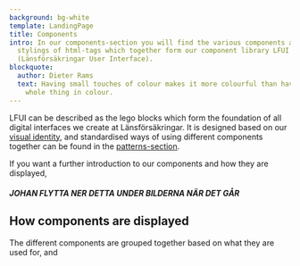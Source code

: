```yaml
---
background: bg-white
template: LandingPage
title: Components
intro: In our components-section you will find the various components and
  stylings of html-tags which together form our component library LFUI
  (Länsförsäkringar User Interface).
blockquote:
  author: Dieter Rams
  text: Having small touches of colour makes it more colourful than having the
    whole thing in colour.
---
```

LFUI can be described as the lego blocks which form the foundation of all digital interfaces we create at Länsförsäkringar. It is designed based on our [visual identity](./visual-identity), and standardised ways of using different components together can be found in the [patterns-section](./patterns).

If you want a further introduction to our components and how they are displayed, 

##### JOHAN FLYTTA NER DETTA UNDER BILDERNA NÄR DET GÅR

## How components are displayed

The different components are grouped together based on what they are used for, and